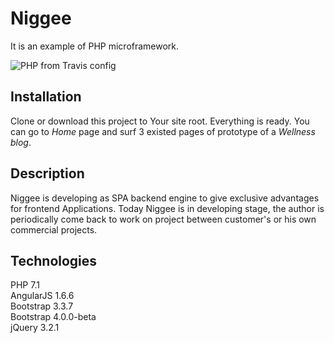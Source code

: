 # Niggee

It is an example of PHP microframework.

![PHP from Travis config](https://img.shields.io/travis/php-v/symfony/symfony.svg?style=for-the-badge)

## Installation

Clone or download this project to Your site root. Everything is ready. You can go to *Home* page and surf 3 existed pages of prototype of a *Wellness blog*.

## Description

Niggee is developing as SPA backend engine to give exclusive advantages for frontend Applications. Today Niggee is in developing stage, the author is periodically come back to work on project between customer's or his own commercial projects.

## Technologies

PHP 7.1  
AngularJS 1.6.6  
Bootstrap 3.3.7  
Bootstrap 4.0.0-beta  
jQuery 3.2.1  